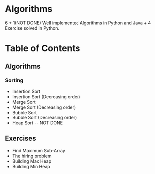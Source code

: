 # Algorithms

6 + 1(NOT DONE) Well implemented Algorithms in Python and Java + 4 Exercise solved in Python.

# Table of Contents

## Algorithms

### Sorting

- Insertion Sort
- Insertion Sort (Decreasing order)
- Merge Sort
- Merge Sort (Decreasing order)
- Bubble Sort
- Bubble Sort (Decreasing order)
- Heap Sort -- NOT DONE

## Exercises

- Find Maximum Sub-Array
- The hiring problem
- Building Max Heap
- Building Min Heap
